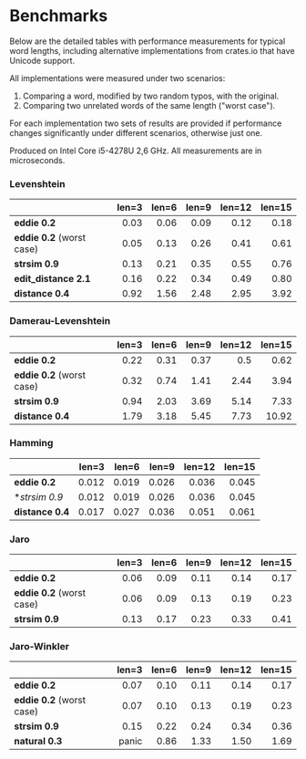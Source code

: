 # Benchmarks

Below are the detailed tables with performance measurements for typical word lengths, including alternative implementations from crates.io that have Unicode support.

All implementations were measured under two scenarios:
1. Comparing a word, modified by two random typos, with the original.
2. Comparing two unrelated words of the same length ("worst case").

For each implementation two sets of results are provided if performance changes significantly under different scenarios, otherwise just one.

Produced on Intel Core i5-4278U 2,6 GHz. All measurements are in microseconds.


### Levenshtein

|                            |  len=3 |  len=6 |  len=9 |  len=12 |  len=15 |
| :------------------------- | -----: | -----: | -----: | ------: | ------: |
| **eddie 0.2**              |   0.03 |   0.06 |   0.09 |    0.12 |    0.18 |
| **eddie 0.2** (worst case) |   0.05 |   0.13 |   0.26 |    0.41 |    0.61 |
| **strsim 0.9**             |   0.13 |   0.21 |   0.35 |    0.55 |    0.76 |
| **edit_distance 2.1**      |   0.16 |   0.22 |   0.34 |    0.49 |    0.80 |
| **distance 0.4**           |   0.92 |   1.56 |   2.48 |    2.95 |    3.92 |


### Damerau-Levenshtein

|                            |  len=3 |  len=6 |  len=9 |  len=12 |  len=15 |
| :------------------------- | -----: | -----: | -----: | ------: | ------: |
| **eddie 0.2**              |   0.22 |   0.31 |   0.37 |     0.5 |    0.62 |
| **eddie 0.2** (worst case) |   0.32 |   0.74 |   1.41 |    2.44 |    3.94 |
| **strsim 0.9**             |   0.94 |   2.03 |   3.69 |    5.14 |    7.33 |
| **distance 0.4**           |   1.79 |   3.18 |   5.45 |    7.73 |   10.92 |


### Hamming

|                  |  len=3 |  len=6 |  len=9 |  len=12 |  len=15 |
| :--------------- | -----: | -----: | -----: | ------: | ------: |
| **eddie 0.2**    |  0.012 |  0.019 |  0.026 |   0.036 |   0.045 |
| **strsim 0.9*    |  0.012 |  0.019 |  0.026 |   0.036 |   0.045 |
| **distance 0.4** |  0.017 |  0.027 |  0.036 |   0.051 |   0.061 |


### Jaro

|                            |  len=3 |  len=6 |  len=9 |  len=12 |  len=15 |
| :------------------------- | -----: | -----: | -----: | ------: | ------: |
| **eddie 0.2**              |   0.06 |   0.09 |   0.11 |    0.14 |    0.17 |
| **eddie 0.2** (worst case) |   0.06 |   0.09 |   0.13 |    0.19 |    0.23 |
| **strsim 0.9**             |   0.13 |   0.17 |   0.23 |    0.33 |    0.41 |


### Jaro-Winkler

|                            |  len=3 |  len=6 |  len=9 |  len=12 |  len=15 |
| :------------------------- | -----: | -----: | -----: | ------: | ------: |
| **eddie 0.2**              |   0.07 |   0.10 |   0.11 |    0.14 |    0.17 |
| **eddie 0.2** (worst case) |   0.07 |   0.10 |   0.13 |    0.19 |    0.23 |
| **strsim 0.9**             |   0.15 |   0.22 |   0.24 |    0.34 |    0.36 |
| **natural 0.3**            |  panic |   0.86 |   1.33 |    1.50 |    1.69 |
